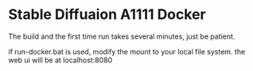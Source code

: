 # Stable Diffuaion A1111 Docker

The build and the first time run takes several minutes, just be patient.

if run-docker.bat is used, modify the mount to your local file system. the web ui will be at localhost:8080
